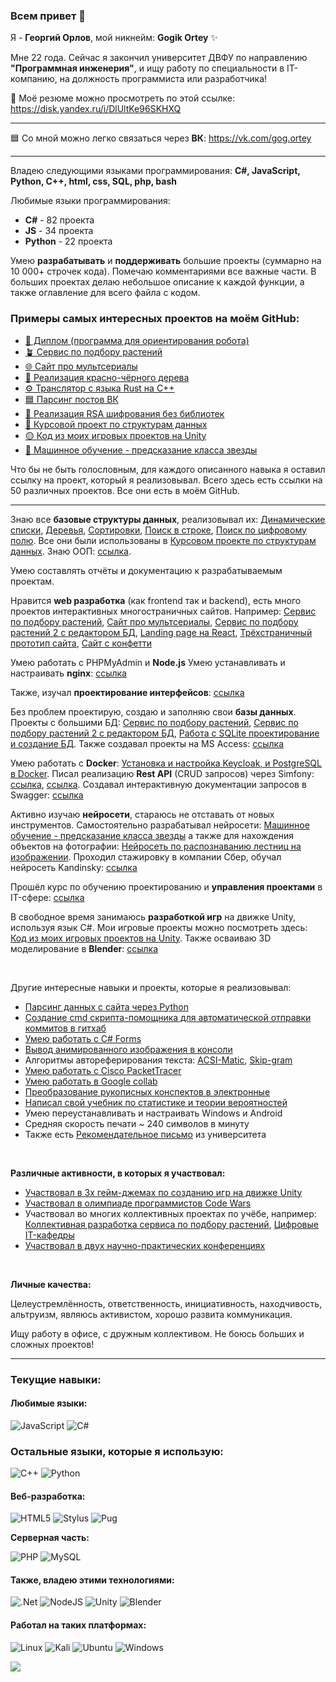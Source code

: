 ### Всем привет 👋

Я - **Георгий Орлов**, мой никнейм: **Gogik Ortey** ✨ 

Мне 22 года. Сейчас я закончил университет ДВФУ по направлению **"Программная инженерия"**, и ищу работу по специальности в IT-компанию, на должность программиста или разработчика!


📑 Моё резюме можно просмотреть по этой ссылке: https://disk.yandex.ru/i/DlUltKe96SKHXQ

---

🟦 Со мной можно легко связаться через **ВК**: https://vk.com/gog.ortey

---

Владею следующими языками программирования: **C#, JavaScript, Python, С++, html, css, SQL, php, bash**

Любимые языки программирования:

- **C#** - 82 проекта
- **JS** - 34 проекта
- **Python** - 22 проекта

Умею **разрабатывать** и **поддерживать** большие проекты (суммарно на 10 000+ строчек кода). Помечаю комментариями все важные части. В больших проектах делаю небольшое описание к каждой функции, а также оглавление для всего файла с кодом. 

### Примеры самых интересных проектов на моём GitHub:

* [📗 Диплом (программа для ориентирования робота)](https://github.com/GogikOrtey/DiplomProject2024)
* [🪴 Сервис по подбору растений](https://github.com/GogikOrtey/PRIS_Project_Main)
* [🌐 Сайт про мультсериалы](https://github.com/GogikOrtey/MySite_Lab_Web_University_2023)
* [🌳 Реализация красно-чёрного дерева](https://github.com/GogikOrtey/Trees_University_labs)
* [⚙️ Транслятор с языка Rust на C++](https://github.com/GogikOrtey/Translator-from-Rust-to-C-plus-plus)
* [🟦 Парсинг постов ВК](https://github.com/GogikOrtey/Parsing_VK_Posts)
* [🔑 Реализация RSA шифрования без библиотек](https://github.com/GogikOrtey/RSA-Encryption)
* [📑 Курсовой проект по структурам данных](https://github.com/GogikOrtey/Course_work_for_algorithms_University_labs)
* [🟡 Код из моих игровых проектов на Unity](https://github.com/GogikOrtey/UnityScripts)
* [🌌 Машинное обучение - предсказание класса звезды](https://github.com/GogikOrtey/AI_learning_Stars_Prediction)

Что бы не быть голословным, для каждого описанного навыка я оставил ссылку на проект, который я реализовывал. Всего здесь есть ссылки на 50 различных проектов. Все они есть в моём GitHub.

---

Знаю все **базовые структуры данных**, реализовывал их: [Динамические списки](https://github.com/GogikOrtey/Multiple_lists_University_labs), [Деревья](https://github.com/GogikOrtey/Trees_University_labs), [Сортировки](https://github.com/GogikOrtey/Sorting_University_labs), [Поиск в строке](https://github.com/GogikOrtey/Digital_field_search_University_labs), [Поиск по цифровому полю](https://github.com/GogikOrtey/Digital_field_2_search_University_labs). Все они были использованы в [Курсовом проекте по структурам данных](https://github.com/GogikOrtey/Course_work_for_algorithms_University_labs). Знаю ООП: [ссылка](https://github.com/GogikOrtey/OOP_University_Labs).

Умею составлять отчёты и документацию к разрабатываемым проектам.

Нравится **web разработка** (как frontend так и backend), есть много проектов интерактивных многостраничных сайтов. Например: [Сервис по подбору растений](https://github.com/GogikOrtey/PRIS_Project_Main), [Сайт про мультсериалы](https://github.com/GogikOrtey/MySite_Lab_Web_University_2023), [Сервис по подбору растений 2 с редактором БД](https://github.com/GogikOrtey/MITIPS_Progect_02), [Landing page на React](https://github.com/GogikOrtey/React-Site_2023), [Трёхстраничный прототип сайта](https://vk.com/wall-228455915_3), [Сайт с конфетти](https://github.com/GogikOrtey/Confetti_Site)

Умею работать с PHPMyAdmin и **Node.js**
Умею устанавливать и настраивать **nginx**: [ссылка](https://vk.com/wall-228455915_6)

Также, изучал **проектирование интерфейсов**: [ссылка](https://vk.com/wall-228455915_8)

Без проблем проектирую, создаю и заполняю свои **базы данных**. Проекты с большими БД: [Сервис по подбору растений](https://github.com/GogikOrtey/PRIS_Project_Main),  [Сервис по подбору растений 2 с редактором БД](https://github.com/GogikOrtey/MITIPS_Progect_02), [Работа с SQLite проектирование и создание БД](https://github.com/GogikOrtey/CIT-Laba-1). Также создавал проекты на MS Access: [ссылка](https://github.com/GogikOrtey/DB_Conf_University_project)

Умею работать с **Docker**: [Установка и настройка Keycloak, и PostgreSQL в Docker](https://github.com/GogikOrtey/SIT-Laba-3-Keycloak). Писал реализацию **Rest API** (CRUD запросов) через Simfony: [ссылка](https://github.com/GogikOrtey/CIT-Laba-4), [ссылка](https://github.com/GogikOrtey/CIT-Laba-5). Создавал интерактивную документации запросов в Swagger: [ссылка](https://github.com/GogikOrtey/CIT-Laba-6)

Активно изучаю **нейросети**, стараюсь не отставать от новых инструментов. Самостоятельно разрабатывал нейросети: [Машинное обучение - предсказание класса звезды](https://github.com/GogikOrtey/AI_learning_Stars_Prediction) а также для нахождения объектов на фотографии: [Нейросеть по распознаванию лестниц на изображении](https://github.com/GogikOrtey/Stairs_AI_Compliting_2). Проходил стажировку в компании Сбер, обучал нейросеть Kandinsky: [ссылка](https://vk.com/wall-228455915_5)

Прошёл курс по обучению проектированию и **управления проектами** в IT-сфере: [ссылка](https://vk.com/wall-228455915_16)

В свободное время занимаюсь **разработкой игр** на движке Unity, используя язык C#. Мои игровые проекты можно посмотреть здесь: [Код из моих игровых проектов на Unity](https://github.com/GogikOrtey/UnityScripts). Также осваиваю 3D моделирование в **Blender**: [ссылка](https://vk.com/wall-228455915_9)

<br>

Другие интересные навыки и проекты, которые я реализовывал:

* [Парсинг данных с сайта через Python](https://github.com/GogikOrtey/Parsing-Sites)
* [Создание cmd скрипта-помощника для автоматической отправки коммитов в гитхаб](https://github.com/GogikOrtey/Git-Commit)
* [Умею работать c C# Forms](https://github.com/GogikOrtey/Course_work_for_algorithms_University_labs)
* [Вывод анимированного изображения в консоли](https://github.com/GogikOrtey/TextImage_Generation_inConsole)
* Алгоритмы автореферирования текста: [ACSI-Matic](https://github.com/GogikOrtey/Autoreferat-text-ACSI-Matic), [Skip-gram](https://github.com/GogikOrtey/Autoreferat-text-Skip-gram)
* [Умею работать с Cisco PacketTracer](https://github.com/GogikOrtey/Labs_for_Cisco_PacketTracer)
* [Умею работать в Google collab](https://github.com/GogikOrtey/AI_learning_Stars_Prediction)
* [Преобразование рукописных конспектов в электронные](https://github.com/GogikOrtey/Lect_Natural_Lang)
* [Написал свой учебник по статистике и теории вероятностей](https://vk.com/wall-228455915_13)
* Умею переустанавливать и настраивать Windows и Android
* Средняя скорость печати ~ 240 символов в минуту
* Также есть [Рекомендательное письмо](https://disk.yandex.ru/i/eRBxg6uUbBIgpA) из университета

<br>

**Различные активности, в которых я участвовал:**

* [Участвовал в 3х гейм-джемах по созданию игр на движке Unity](https://vk.com/wall-228455915_14)
* [Участвовал в олимпиаде программистов Code Wars](https://github.com/GogikOrtey/CodeWork_Challenge_2022)
* Участвовал во многих коллективных проектах по учёбе, например: [Коллективная разработка сервиса по подбору растений](https://github.com/GogikOrtey/PRIS_Project), [Цифровые IT-кафедры](https://vk.com/wall-228455915_16)
* [Участвовал в двух научно-практических конференциях](https://vk.com/wall-228455915_15)

<br>

**Личные качества:**

Целеустремлённость, ответственность, инициативность, находчивость, альтруизм, являюсь активистом, хорошо развита коммуникация.

Ищу работу в офисе, с дружным коллективом. Не боюсь больших и сложных проектов!

---


### Текущие навыки:

#### Любимые языки:

![JavaScript](https://img.shields.io/badge/javascript-%23323330.svg?style=for-the-badge&logo=javascript&logoColor=%23F7DF1E) ![C#](https://img.shields.io/badge/c%23-%23239120.svg?style=for-the-badge&logo=c-sharp&logoColor=white) 

### Остальные языки, которые я использую:

![C++](https://img.shields.io/badge/c++-%2300599C.svg?style=for-the-badge&logo=c%2B%2B&logoColor=white) ![Python](https://img.shields.io/badge/python-3670A0?style=for-the-badge&logo=python&logoColor=ffdd54) 



#### Веб-разработка:

![HTML5](https://img.shields.io/badge/html5-%23E34F26.svg?style=for-the-badge&logo=html5&logoColor=white) ![Stylus](https://img.shields.io/badge/stylus-%23ff6347.svg?style=for-the-badge&logo=stylus&logoColor=white) ![Pug](https://img.shields.io/badge/Pug-FFF?style=for-the-badge&logo=pug&logoColor=A86454)

**Серверная часть:**

![PHP](https://img.shields.io/badge/php-%23777BB4.svg?style=for-the-badge&logo=php&logoColor=white) ![MySQL](https://img.shields.io/badge/mysql-%2300f.svg?style=for-the-badge&logo=mysql&logoColor=white)

#### Также, владею этими технологиями:

![.Net](https://img.shields.io/badge/.NET-5C2D91?style=for-the-badge&logo=.net&logoColor=white) ![NodeJS](https://img.shields.io/badge/node.js-6DA55F?style=for-the-badge&logo=node.js&logoColor=white) ![Unity](https://img.shields.io/badge/unity-%23000000.svg?style=for-the-badge&logo=unity&logoColor=white) ![Blender](https://img.shields.io/badge/blender-%23F5792A.svg?style=for-the-badge&logo=blender&logoColor=white) 

#### Работал на таких платформах:

 ![Linux](https://img.shields.io/badge/Linux-FCC624?style=for-the-badge&logo=linux&logoColor=black) ![Kali](https://img.shields.io/badge/Kali-268BEE?style=for-the-badge&logo=kalilinux&logoColor=white) ![Ubuntu](https://img.shields.io/badge/Ubuntu-E95420?style=for-the-badge&logo=ubuntu&logoColor=white) ![Windows](https://img.shields.io/badge/Windows-0078D6?style=for-the-badge&logo=windows&logoColor=white) 



![](https://komarev.com/ghpvc/?username=GogikOrtey)


